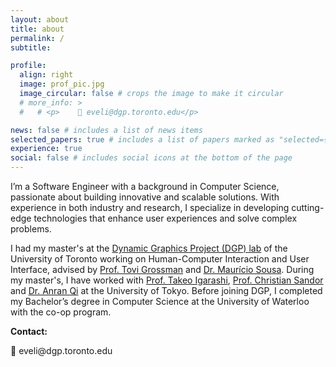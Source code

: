 ```yaml
---
layout: about
title: about
permalink: /
subtitle:

profile:
  align: right
  image: prof_pic.jpg
  image_circular: false # crops the image to make it circular
  # more_info: >
  #   # <p>    📧 eveli@dgp.toronto.edu</p>

news: false # includes a list of news items
selected_papers: true # includes a list of papers marked as "selected={true}"
experience: true
social: false # includes social icons at the bottom of the page
---
```


<!-- Put your address / P.O. box / other info right below your picture. You can also disable any of these elements by editing `profile` property of the YAML header of your `_pages/about.md`. Edit `_bibliography/papers.bib` and Jekyll will render your [publications page](/al-folio/publications/) automatically. -->

I’m a Software Engineer with a background in Computer Science, passionate about building innovative and scalable solutions. With experience in both industry and research, I specialize in developing cutting-edge technologies that enhance user experiences and solve complex problems.

I had my master's at the [Dynamic Graphics Project (DGP) lab](https://www.dgp.toronto.edu/) of the University of Toronto working on Human-Computer Interaction and User Interface, advised by [Prof. Tovi Grossman](https://www.tovigrossman.com) and [Dr. Maurício Sousa](https://mauriciosousa.github.io/). During my master's, I have worked with [Prof. Takeo Igarashi](https://www-ui.is.s.u-tokyo.ac.jp/~takeo/), [Prof. Christian Sandor](https://drsandor.net/) and [Dr. Anran Qi](https://anranqi.github.io/) at the University of Tokyo. Before joining DGP, I completed my Bachelor’s degree in Computer Science at the University of Waterloo with the co-op program.

<strong>Contact:</strong>
<p>    📧 eveli@dgp.toronto.edu</p>

<!-- <strong>Research interests:</strong>

Human-Computer Interaction, User Interface, VR/AR, Human-Centered AI -->